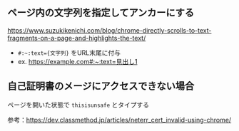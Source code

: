 ## ページ内の文字列を指定してアンカーにする
https://www.suzukikenichi.com/blog/chrome-directly-scrolls-to-text-fragments-on-a-page-and-highlights-the-text/
- `#:~:text={文字列}` をURL末尾に付与
- ex. https://example.com#:~:text=見出し1

## 自己証明書のメージにアクセスできない場合
ページを開いた状態で `thisisunsafe` とタイプする

参考：https://dev.classmethod.jp/articles/neterr_cert_invalid-using-chrome/
